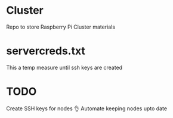 # Cluster
Repo to store Raspberry Pi Cluster materials


# servercreds.txt
This a temp measure until ssh keys are created 


# TODO
Create SSH keys for nodes 👌
Automate keeping nodes upto date
